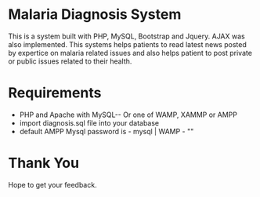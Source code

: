 # Malaria Diagnosis System

This is a system built with PHP, MySQL, Bootstrap and Jquery. AJAX was also implemented. This systems helps patients to read latest news posted by expertice on malaria related issues and also helps patient to post private or public issues related to their health.

# Requirements

-   PHP and Apache with MySQL-- Or one of WAMP, XAMMP or AMPP
-   import diagnosis.sql file into your database
-   default AMPP Mysql password is - mysql | WAMP - ""

# Thank You

Hope to get your feedback.
